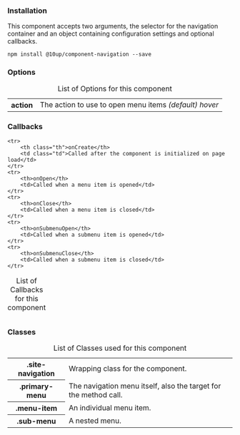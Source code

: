 <h3>Installation</h3>

<p>This component accepts two arguments, the selector for the navigation container and an object containing configuration settings and optional callbacks.</p>

<div class="u-spacing__bottom--medium">
<code>npm install @10up/component-navigation --save</code>
</div>

<h3>Options</h3>

<table class="table--code u-spacing__bottom--large">
	<caption>List of Options for this component</caption>
	<tr>
		<th class="th">action</th>
		<td class="td">The action to use to open menu items <em>(default) hover</em></td>
	</tr>
</table>

<h3>Callbacks</h3>

<table class="table--code u-spacing__bottom--large">
	<caption>List of Callbacks for this component</caption>

 	<tr>
 		<th class="th">onCreate</th>
 		<td class="td">Called after the component is initialized on page load</td>
 	</tr>
 	<tr>
 		<th>onOpen</th>
 		<td>Called when a menu item is opened</td>
 	</tr>
 	<tr>
 		<th>onClose</th>
 		<td>Called when a menu item is closed</td>
 	</tr>
	<tr>
 		<th>onSubmenuOpen</th>
 		<td>Called when a submenu item is opened</td>
 	</tr>
	<tr>
 		<th>onSubmenuClose</th>
 		<td>Called when a submenu item is closed</td>
 	</tr>
 </table>

<h3>Classes</h3>

  <table class="table--code u-spacing__bottom--large">
	<caption>List of Classes used for this component</caption>
  	<tr>
  		<th class="th">.site-navigation</th>
  		<td class="td">Wrapping class for the component.</td>
  	</tr>
  	<tr>
  		<th>.primary-menu</th>
  		<td>The navigation menu itself, also the target for the method call.</td>
  	</tr>
  	<tr>
  		<th>.menu-item</th>
  		<td>An individual menu item.</td>
  	</tr>
 	<tr>
  		<th>.sub-menu</th>
  		<td>A nested menu.</td>
  	</tr>
  </table>
